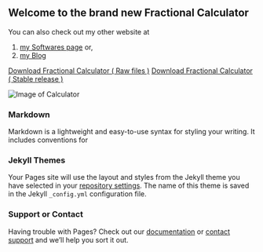 ## Welcome to the brand new Fractional Calculator

You can also check out my other website at
1. [my Softwares page](https://asmitroy.wixsite.com/softwares) or,
2. [my Blog](https://asmitroy.wixsite.com/blog)

[Download Fractional Calculator ( Raw files )](https://github.com/Asmitroy/Fractional-Calculator/archive/master.zip)
[Download Fractional Calculator ( Stable release )](https://github.com/Asmitroy/Fractional-Calculator/archive/v1.0.zip)

![Image of Calculator](https://previews.123rf.com/images/faysalfarhan/faysalfarhan1601/faysalfarhan160100690/50763638-calculator-icon-glossy-purple-round-button.jpg)

### Markdown

Markdown is a lightweight and easy-to-use syntax for styling your writing. It includes conventions for

### Jekyll Themes

Your Pages site will use the layout and styles from the Jekyll theme you have selected in your [repository settings](https://github.com/Asmitroy/Fractional-Calculator/settings). The name of this theme is saved in the Jekyll `_config.yml` configuration file.

### Support or Contact

Having trouble with Pages? Check out our [documentation](https://help.github.com/categories/github-pages-basics/) or [contact support](https://github.com/contact) and we’ll help you sort it out.
